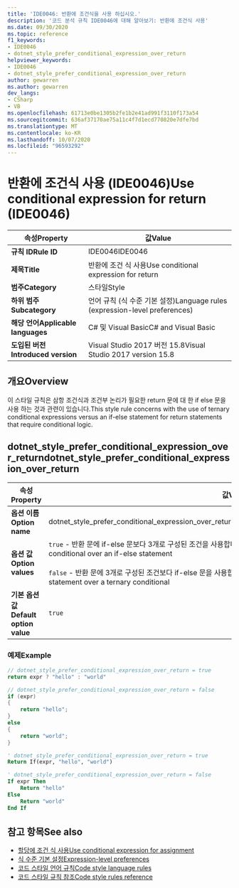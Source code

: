 ```yaml
---
title: 'IDE0046: 반환에 조건식을 사용 하십시오.'
description: '코드 분석 규칙 IDE0046에 대해 알아보기: 반환에 조건식 사용'
ms.date: 09/30/2020
ms.topic: reference
f1_keywords:
- IDE0046
- dotnet_style_prefer_conditional_expression_over_return
helpviewer_keywords:
- IDE0046
- dotnet_style_prefer_conditional_expression_over_return
author: gewarren
ms.author: gewarren
dev_langs:
- CSharp
- VB
ms.openlocfilehash: 61713e0be1305b2fe1b2e41ad991f3110f173a54
ms.sourcegitcommit: 636af37170ae75a11c4f7d1ecd770820e7dfe7bd
ms.translationtype: MT
ms.contentlocale: ko-KR
ms.lasthandoff: 10/07/2020
ms.locfileid: "96593292"
---
```

# <a name="use-conditional-expression-for-return-ide0046"></a><span data-ttu-id="10876-103">반환에 조건식 사용 (IDE0046)</span><span class="sxs-lookup"><span data-stu-id="10876-103">Use conditional expression for return (IDE0046)</span></span>

|<span data-ttu-id="10876-104">속성</span><span class="sxs-lookup"><span data-stu-id="10876-104">Property</span></span>|<span data-ttu-id="10876-105">값</span><span class="sxs-lookup"><span data-stu-id="10876-105">Value</span></span>|
|-|-|
| <span data-ttu-id="10876-106">**규칙 ID**</span><span class="sxs-lookup"><span data-stu-id="10876-106">**Rule ID**</span></span> | <span data-ttu-id="10876-107">IDE0046</span><span class="sxs-lookup"><span data-stu-id="10876-107">IDE0046</span></span> |
| <span data-ttu-id="10876-108">**제목**</span><span class="sxs-lookup"><span data-stu-id="10876-108">**Title**</span></span> | <span data-ttu-id="10876-109">반환에 조건 식 사용</span><span class="sxs-lookup"><span data-stu-id="10876-109">Use conditional expression for return</span></span> |
| <span data-ttu-id="10876-110">**범주**</span><span class="sxs-lookup"><span data-stu-id="10876-110">**Category**</span></span> | <span data-ttu-id="10876-111">스타일</span><span class="sxs-lookup"><span data-stu-id="10876-111">Style</span></span> |
| <span data-ttu-id="10876-112">**하위 범주**</span><span class="sxs-lookup"><span data-stu-id="10876-112">**Subcategory**</span></span> | <span data-ttu-id="10876-113">언어 규칙 (식 수준 기본 설정)</span><span class="sxs-lookup"><span data-stu-id="10876-113">Language rules (expression-level preferences)</span></span> |
| <span data-ttu-id="10876-114">**해당 언어**</span><span class="sxs-lookup"><span data-stu-id="10876-114">**Applicable languages**</span></span> | <span data-ttu-id="10876-115">C# 및 Visual Basic</span><span class="sxs-lookup"><span data-stu-id="10876-115">C# and Visual Basic</span></span> |
| <span data-ttu-id="10876-116">**도입된 버전**</span><span class="sxs-lookup"><span data-stu-id="10876-116">**Introduced version**</span></span> | <span data-ttu-id="10876-117">Visual Studio 2017 버전 15.8</span><span class="sxs-lookup"><span data-stu-id="10876-117">Visual Studio 2017 version 15.8</span></span> |

## <a name="overview"></a><span data-ttu-id="10876-118">개요</span><span class="sxs-lookup"><span data-stu-id="10876-118">Overview</span></span>

<span data-ttu-id="10876-119">이 스타일 규칙은 삼항 조건식과 조건부 논리가 필요한 return 문에 대 한 if else 문을 사용 하는 것과 관련이 있습니다.</span><span class="sxs-lookup"><span data-stu-id="10876-119">This style rule concerns with the use of ternary conditional expressions versus an if-else statement for return statements that require conditional logic.</span></span>

## <a name="dotnet_style_prefer_conditional_expression_over_return"></a><span data-ttu-id="10876-120">dotnet_style_prefer_conditional_expression_over_return</span><span class="sxs-lookup"><span data-stu-id="10876-120">dotnet_style_prefer_conditional_expression_over_return</span></span>

|<span data-ttu-id="10876-121">속성</span><span class="sxs-lookup"><span data-stu-id="10876-121">Property</span></span>|<span data-ttu-id="10876-122">값</span><span class="sxs-lookup"><span data-stu-id="10876-122">Value</span></span>|
|-|-|
| <span data-ttu-id="10876-123">**옵션 이름**</span><span class="sxs-lookup"><span data-stu-id="10876-123">**Option name**</span></span> | <span data-ttu-id="10876-124">dotnet_style_prefer_conditional_expression_over_return</span><span class="sxs-lookup"><span data-stu-id="10876-124">dotnet_style_prefer_conditional_expression_over_return</span></span>
| <span data-ttu-id="10876-125">**옵션 값**</span><span class="sxs-lookup"><span data-stu-id="10876-125">**Option values**</span></span> | <span data-ttu-id="10876-126">`true` - 반환 문에 if-else 문보다 3개로 구성된 조건을 사용합니다.</span><span class="sxs-lookup"><span data-stu-id="10876-126">`true` - Prefer return statements to use a ternary conditional over an if-else statement</span></span><br /><br /><span data-ttu-id="10876-127">`false` - 반환 문에 3개로 구성된 조건보다 if-else 문을 사용합니다.</span><span class="sxs-lookup"><span data-stu-id="10876-127">`false` - Prefer return statements to use an if-else statement over a ternary conditional</span></span> |
| <span data-ttu-id="10876-128">**기본 옵션 값**</span><span class="sxs-lookup"><span data-stu-id="10876-128">**Default option value**</span></span> | `true` |

### <a name="example"></a><span data-ttu-id="10876-129">예제</span><span class="sxs-lookup"><span data-stu-id="10876-129">Example</span></span>

```csharp
// dotnet_style_prefer_conditional_expression_over_return = true
return expr ? "hello" : "world"

// dotnet_style_prefer_conditional_expression_over_return = false
if (expr)
{
    return "hello";
}
else
{
    return "world";
}
```

```vb
' dotnet_style_prefer_conditional_expression_over_return = true
Return If(expr, "hello", "world")

' dotnet_style_prefer_conditional_expression_over_return = false
If expr Then
    Return "hello"
Else
    Return "world"
End If
```

## <a name="see-also"></a><span data-ttu-id="10876-130">참고 항목</span><span class="sxs-lookup"><span data-stu-id="10876-130">See also</span></span>

- [<span data-ttu-id="10876-131">할당에 조건 식 사용</span><span class="sxs-lookup"><span data-stu-id="10876-131">Use conditional expression for assignment</span></span>](ide0045.md)
- [<span data-ttu-id="10876-132">식 수준 기본 설정</span><span class="sxs-lookup"><span data-stu-id="10876-132">Expression-level preferences</span></span>](expression-level-preferences.md)
- [<span data-ttu-id="10876-133">코드 스타일 언어 규칙</span><span class="sxs-lookup"><span data-stu-id="10876-133">Code style language rules</span></span>](language-rules.md)
- [<span data-ttu-id="10876-134">코드 스타일 규칙 참조</span><span class="sxs-lookup"><span data-stu-id="10876-134">Code style rules reference</span></span>](index.md)
